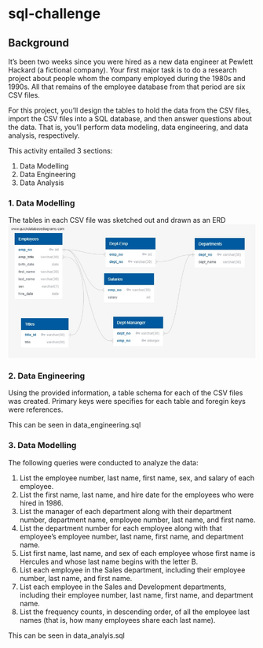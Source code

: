 # sql-challenge

## Background
It’s been two weeks since you were hired as a new data engineer at Pewlett Hackard (a fictional company). Your first major task is to do a research project about people whom the company employed during the 1980s and 1990s. All that remains of the employee database from that period are six CSV files.

For this project, you’ll design the tables to hold the data from the CSV files, import the CSV files into a SQL database, and then answer questions about the data. That is, you’ll perform data modeling, data engineering, and data analysis, respectively.

This activity entailed 3 sections: 
1. Data Modelling
2. Data Engineering 
3. Data Analysis 

### 1. Data Modelling 
The tables in each CSV file was sketched out and drawn as an ERD 
![Alt text](image.png)

### 2. Data Engineering 
Using the provided information, a table schema for each of the CSV files was created. Primary keys were specifies for each table and foregin keys were references.
 
This can be seen in data_engineering.sql 

### 3. Data Modelling 
The following queries were conducted to analyze the data:
1. List the employee number, last name, first name, sex, and salary of each employee.
2. List the first name, last name, and hire date for the employees who were hired in 1986.
3. List the manager of each department along with their department number, department name, employee number, last name, and first name.
4. List the department number for each employee along with that employee’s employee number, last name, first name, and department name.
5. List first name, last name, and sex of each employee whose first name is Hercules and whose last name begins with the letter B.
6. List each employee in the Sales department, including their employee number, last name, and first name.
7. List each employee in the Sales and Development departments, including their employee number, last name, first name, and department name.
8. List the frequency counts, in descending order, of all the employee last names (that is, how many employees share each last name). 

This can be seen in data_analyis.sql 
